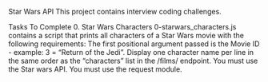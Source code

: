 
Star Wars API
This project contains interview coding challenges.

Tasks To Complete
 0. Star Wars Characters
0-starwars_characters.js contains a script that prints all characters of a Star Wars movie with the following requirements:
The first positional argument passed is the Movie ID - example: 3 = “Return of the Jedi”.
Display one character name per line in the same order as the “characters” list in the /films/ endpoint.
You must use the Star wars API.
You must use the request module.

